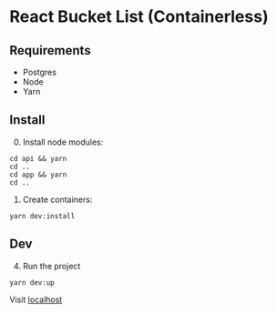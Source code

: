 # React Bucket List (Containerless)

## Requirements

- Postgres
- Node
- Yarn

## Install

0. Install node modules:

```
cd api && yarn
cd ..
cd app && yarn
cd ..
```

1. Create containers:

```
yarn dev:install
```

## Dev

4. Run the project

```
yarn dev:up
```

Visit [localhost](http://localhost)